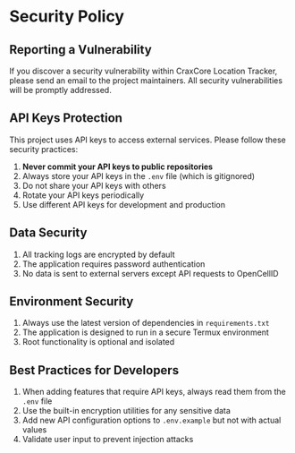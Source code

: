 # Security Policy

## Reporting a Vulnerability

If you discover a security vulnerability within CraxCore Location Tracker, please send an email to the project maintainers. All security vulnerabilities will be promptly addressed.

## API Keys Protection

This project uses API keys to access external services. Please follow these security practices:

1. **Never commit your API keys to public repositories**
2. Always store your API keys in the `.env` file (which is gitignored)
3. Do not share your API keys with others
4. Rotate your API keys periodically
5. Use different API keys for development and production

## Data Security

1. All tracking logs are encrypted by default
2. The application requires password authentication
3. No data is sent to external servers except API requests to OpenCellID

## Environment Security

1. Always use the latest version of dependencies in `requirements.txt`
2. The application is designed to run in a secure Termux environment
3. Root functionality is optional and isolated

## Best Practices for Developers

1. When adding features that require API keys, always read them from the `.env` file
2. Use the built-in encryption utilities for any sensitive data
3. Add new API configuration options to `.env.example` but not with actual values
4. Validate user input to prevent injection attacks
